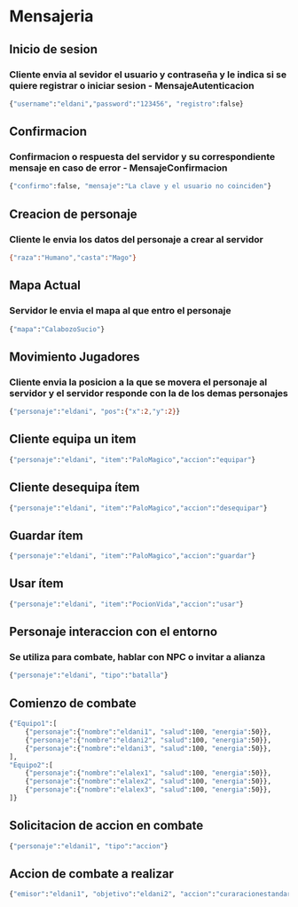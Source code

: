 # Mensajeria

## Inicio de sesion
### Cliente envia al sevidor el usuario y contraseña y le indica si se quiere registrar o iniciar sesion - MensajeAutenticacion 
```sh
{"username":"eldani","password":"123456", "registro":false}
```
## Confirmacion
### Confirmacion o respuesta del servidor y su correspondiente mensaje en caso de error - MensajeConfirmacion
```sh
{"confirmo":false, "mensaje":"La clave y el usuario no coinciden"}
```
## Creacion de personaje
### Cliente le envia los datos del personaje a crear al servidor
```sh
{"raza":"Humano","casta":"Mago"}
```
## Mapa Actual
### Servidor le envia el mapa al que entro el personaje
```sh
{"mapa":"CalabozoSucio"}
```
## Movimiento Jugadores
### Cliente envia la posicion a la que se movera el personaje al servidor y el servidor responde con la de los demas personajes
```sh
{"personaje":"eldani", "pos":{"x":2,"y":2}}
```

## Cliente equipa un item
```sh
{"personaje":"eldani", "item":"PaloMagico","accion":"equipar"}
```
## Cliente desequipa ítem
```sh
{"personaje":"eldani", "item":"PaloMagico","accion":"desequipar"}
```
## Guardar ítem
```sh
{"personaje":"eldani", "item":"PaloMagico","accion":"guardar"}
```
## Usar ítem
```sh
{"personaje":"eldani", "item":"PocionVida","accion":"usar"}
```
## Personaje interaccion con el entorno
### Se utiliza para combate, hablar con NPC o invitar a alianza
```sh
{"personaje":"eldani", "tipo":"batalla"}
```

## Comienzo de combate
```sh
{"Equipo1":[
    {"personaje":{"nombre":"eldani1", "salud":100, "energia":50}},
    {"personaje":{"nombre":"eldani2", "salud":100, "energia":50}},
    {"personaje":{"nombre":"eldani3", "salud":100, "energia":50}},
],
"Equipo2":[
    {"personaje":{"nombre":"elalex1", "salud":100, "energia":50}},
    {"personaje":{"nombre":"elalex2", "salud":100, "energia":50}},
    {"personaje":{"nombre":"elalex3", "salud":100, "energia":50}},
]}
```

## Solicitacion de accion en combate
```sh
{"personaje":"eldani1", "tipo":"accion"}
```
## Accion de combate a realizar 
```sh
{"emisor":"eldani1", "objetivo":"eldani2", "accion":"curaracionestandar", "tipo":"habilidad"}
```

